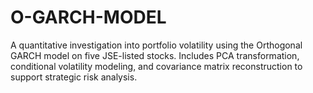 # O-GARCH-MODEL
A quantitative investigation into portfolio volatility using the Orthogonal GARCH model on five JSE-listed stocks. Includes PCA transformation, conditional volatility modeling, and covariance matrix reconstruction to support strategic risk analysis.
